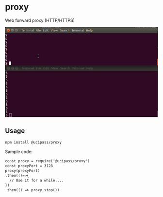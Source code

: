 # proxy
Web forward proxy (HTTP/HTTPS)

![](peek.gif)


## Usage

```sh
npm install @ucipass/proxy
```


Sample code:
```
const proxy = require('@ucipass/proxy')
const proxyPort = 3128
proxy(proxyPort)
.then(()=>{
  // Use it for a while....
})
.then(() => proxy.stop())
```
